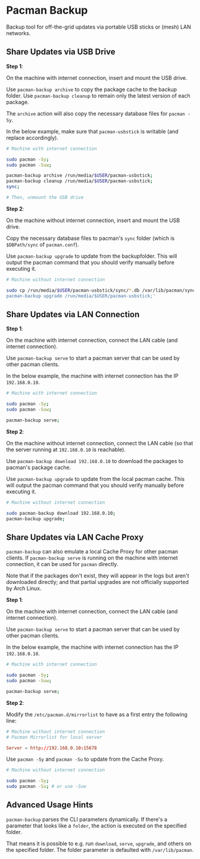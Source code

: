 
# Pacman Backup

Backup tool for off-the-grid updates via portable USB sticks or (mesh) LAN networks.


## Share Updates via USB Drive

**Step 1**:

On the machine with internet connection, insert and mount the USB drive.

Use `pacman-backup archive` to copy the package cache to the backup folder.
Use `pacman-backup cleanup` to remain only the latest version of each package.

The `archive` action will also copy the necessary database files for `pacman -Sy`.

In the below example, make sure that `pacman-usbstick` is writable (and replace
accordingly).

```bash
# Machine with internet connection

sudo pacman -Sy;
sudo pacman -Suw;

pacman-backup archive /run/media/$USER/pacman-usbstick;
pacman-backup cleanup /run/media/$USER/pacman-usbstick;
sync;

# Then, unmount the USB drive
```

**Step 2**:

On the machine without internet connection, insert and mount the USB drive.

Copy the necessary database files to pacman's `sync` folder (which is `$DBPath/sync` of `pacman.conf`).

Use `pacman-backup upgrade` to update from the backupfolder.
This will output the pacman command that you should verify manually before executing it.

```bash
# Machine without internet connection

sudo cp /run/media/$USER/pacman-usbstick/sync/*.db /var/lib/pacman/sync/;'
pacman-backup upgrade /run/media/$USER/pacman-usbstick;'
```


## Share Updates via LAN Connection

**Step 1**:

On the machine with internet connection, connect the LAN cable (and internet connection).

Use `pacman-backup serve` to start a pacman server that can be used by other pacman clients.

In the below example, the machine with internet connection has the IP `192.168.0.10`.

```bash
# Machine with internet connection

sudo pacman -Sy;
sudo pacman -Suw;

pacman-backup serve;
```

**Step 2**:

On the machine without internet connection, connect the LAN cable (so that the
server running at `192.168.0.10` is reachable).

Use `pacman-backup download 192.168.0.10` to download the packages to pacman's package cache.

Use `pacman-backup upgrade` to update from the local pacman cache.
This will output the pacman command that you should verify manually before executing it.

```bash
# Machine without internet connection

sudo pacman-backup download 192.168.0.10;
pacman-backup upgrade;
```

## Share Updates via LAN Cache Proxy

`pacman-backup` can also emulate a local Cache Proxy for other pacman clients.
If `pacman-backup serve` is running on the machine with internet connection, it
can be used for `pacman` directly.

Note that if the packages don't exist, they will appear in the logs but aren't downloaded
directly; and that partial upgrades are not officially supported by Arch Linux.

**Step 1**:

On the machine with internet connection, connect the LAN cable (and internet connection).

Use `pacman-backup serve` to start a pacman server that can be used by other pacman clients.

In the below example, the machine with internet connection has the IP `192.168.0.10`.

```bash
# Machine with internet connection

sudo pacman -Sy;
sudo pacman -Suw;

pacman-backup serve;
```

**Step 2**:

Modify the `/etc/pacman.d/mirrorlist` to have as a first entry the following line:

```conf
# Machine without internet connection
# Pacman Mirrorlist for local server

Server = http://192.168.0.10:15678
```

Use `pacman -Sy` and `pacman -Su` to update from the Cache Proxy.

```bash
# Machine without internet connection

sudo pacman -Sy;
sudo pacman -Su; # or use -Suw
```


## Advanced Usage Hints

`pacman-backup` parses the CLI parameters dynamically. If there's a parameter that looks
like a `folder`, the action is executed on the specified folder.

That means it is possible to e.g. run `download`, `serve`, `upgrade`, and others on the
specified folder. The folder parameter is defaulted with `/var/lib/pacman`.

